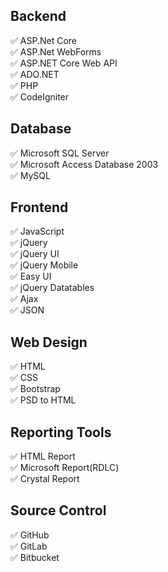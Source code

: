 ## Backend
✅ ASP.Net Core </br>
✅ ASP.Net WebForms </br>
✅ ASP.NET Core Web API </br>
✅ ADO.NET </br>
✅ PHP </br>
✅ CodeIgniter </br>

## Database
✅ Microsoft SQL Server </br>
✅ Microsoft Access Database 2003 </br>
✅ MySQL </br>

## Frontend
✅ JavaScript </br>
✅ jQuery </br>
✅ jQuery UI </br>
✅ jQuery Mobile </br>
✅ Easy UI </br>
✅ jQuery Datatables </br>
✅ Ajax </br>
✅ JSON </br>

## Web Design
✅ HTML </br>
✅ CSS </br>
✅ Bootstrap </br>
✅ PSD to HTML </br>

## Reporting Tools
✅ HTML Report </br>
✅ Microsoft Report(RDLC) </br>
✅ Crystal Report </br>

## Source Control
✅ GitHub </br>
✅ GitLab </br>
✅ Bitbucket </br>
